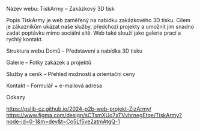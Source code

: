 Název webu: TiskArmy – Zakázkový 3D tisk

Popis
TiskArmy je web zaměřený na nabídku zakázkového 3D tisku.
Cílem je zákazníkům ukázat naše služby, předchozí projekty a umožnit jim snadno zadat poptávku mimo sociální sítě.
Web také slouží jako galerie prací a rychlý kontakt.

Struktura webu
Domů – Představení a nabídka 3D tisku

Galerie – Fotky zakázek a projektů

Služby a ceník – Přehled možností a orientační ceny

Kontakt – Formulář + e-mailová adresa

Odkazy

https://pslib-cz.github.io/2024-p2b-web-projekt-ZizArmy/
https://www.figma.com/design/sCTsmXUo7xTVvhrnegEtqe/TiskArmy?node-id=0-1&m=dev&t=Co5Lf5ve2atmAtgQ-1
